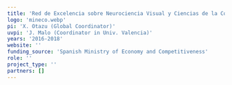 ```yaml
---
title: 'Red de Excelencia sobre Neurociencia Visual y Ciencias de la Computación'
logo: 'mineco.webp'
pi: 'X. Otazu (Global Coordinator)'
uvpi: 'J. Malo (Coordinator in Univ. Valencia)'
years: '2016-2018'
website: ''
funding_source: 'Spanish Ministry of Economy and Competitiveness'
role: ''
project_type: ''
partners: []
---
```

